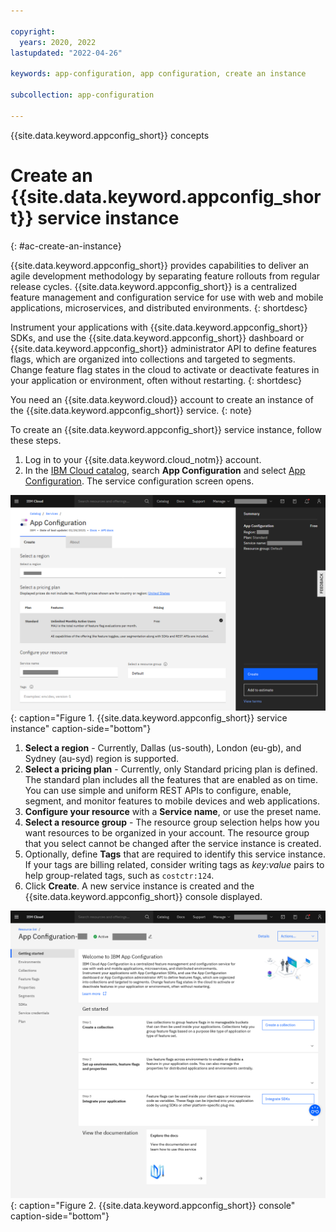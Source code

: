 ```yaml
---

copyright:
  years: 2020, 2022
lastupdated: "2022-04-26"

keywords: app-configuration, app configuration, create an instance

subcollection: app-configuration

---
```


{{site.data.keyword.appconfig_short}} concepts

# Create an {{site.data.keyword.appconfig_short}} service instance
{: #ac-create-an-instance}

{{site.data.keyword.appconfig_short}} provides capabilities to deliver an agile development methodology by separating feature rollouts from regular release cycles. {{site.data.keyword.appconfig_short}} is a centralized feature management and configuration service for use with web and mobile applications, microservices, and distributed environments.
{: shortdesc}

Instrument your applications with {{site.data.keyword.appconfig_short}} SDKs, and use the {{site.data.keyword.appconfig_short}} dashboard or {{site.data.keyword.appconfig_short}} administrator API to define features flags, which are organized into collections and targeted to segments. Change feature flag states in the cloud to activate or deactivate features in your application or environment, often without restarting.
{: shortdesc}

You need an {{site.data.keyword.cloud}} account to create an instance of the {{site.data.keyword.appconfig_short}} service.
{: note}

To create an {{site.data.keyword.appconfig_short}} service instance, follow these steps.

1. Log in to your {{site.data.keyword.cloud_notm}} account.
1. In the [IBM Cloud catalog](https://cloud.ibm.com/catalog#services), search **App Configuration** and select [App Configuration](https://cloud.ibm.com/catalog/services/apprapp). The service configuration screen opens.

![Create an {{site.data.keyword.appconfig_short}} service instance](images/ac-create-instance.png "Creating an {{site.data.keyword.appconfig_short}} service instance"){: caption="Figure 1. {{site.data.keyword.appconfig_short}} service instance" caption-side="bottom"}

1. **Select a region** - Currently, Dallas (us-south), London (eu-gb), and Sydney (au-syd) region is supported.
1. **Select a pricing plan** - Currently, only Standard pricing plan is defined. The standard plan includes all the features that are enabled as on time. You can use simple and uniform REST APIs to configure, enable, segment, and monitor features to mobile devices and web applications.
1. **Configure your resource** with a **Service name**, or use the preset name.
1. **Select a resource group** - The resource group selection helps how you want resources to be organized in your account. The resource group that you select cannot be changed after the service instance is created.
1. Optionally, define **Tags** that are required to identify this service instance. If your tags are billing related, consider writing tags as *key:value* pairs to help group-related tags, such as `costctr:124`.
1. Click **Create**. A new service instance is created and the {{site.data.keyword.appconfig_short}} console displayed.

![{{site.data.keyword.appconfig_short}} console](images/ac-console.png "{{site.data.keyword.appconfig_short}} console"){: caption="Figure 2. {{site.data.keyword.appconfig_short}} console" caption-side="bottom"}
